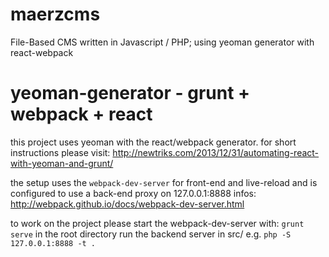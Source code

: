 # maerzcms
File-Based CMS written in Javascript / PHP; using yeoman generator with react-webpack

# yeoman-generator - grunt + webpack + react
this project uses yeoman with the react/webpack generator. for short instructions please visit: http://newtriks.com/2013/12/31/automating-react-with-yeoman-and-grunt/

the setup uses the ```webpack-dev-server``` for front-end and live-reload and is configured to use a back-end proxy on 127.0.0.1:8888
infos: http://webpack.github.io/docs/webpack-dev-server.html

to work on the project please start the webpack-dev-server with:
```grunt serve``` in the root directory
run the backend server in src/ e.g. ```php -S 127.0.0.1:8888 -t .```
